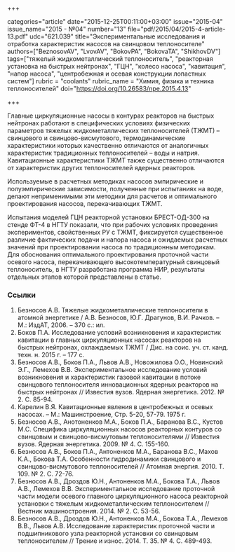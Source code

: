 +++

categories="article"
date="2015-12-25T00:11:00+03:00"
issue="2015-04"
issue_name="2015 - №04"
number="13"
file="pdf/2015/04/2015-4-article-13.pdf"
udc="621.039"
title="Экспериментальные исследования и отработка характеристик насосов на свинцовом теплоносителе"
authors=["BeznosovAV", "LvovAV", "BokovPA", "BokovaTA", "ShikhovDV"]
tags=["тяжелый жидкометаллический теплоноситель", "реакторная установка на быстрых нейтронах", "ГЦН", "колесо насоса", "кавитация", "напор насоса", "центробежная и осевая конструкции лопастных систем"]
rubric = "coolants"
rubric_name = "Химия, физика и техника теплоносителей"
doi="https://doi.org/10.26583/npe.2015.4.13"

+++

Главные циркуляционные насосы в контурах реакторов на быстрых нейтронах работают в специфических условиях физических параметров тяжелых жидкометаллических теплоносителей (ТЖМТ) – свинцового и свинцово-висмутового, термодинамические характеристики которых качественно отличаются от аналогичных характеристик традиционных теплоносителей – воды и натрия. Кавитационные характеристики ТЖМТ также существенно отличаются от характеристик других теплоносителей ядерных реакторов.

Используемые в расчетных методиках насосов эмпирические и полуэмпирические зависимости, полученные при испытаниях на воде, делают неприменимыми эти методики для расчетов и оптимального проектирования насосов, перекачивающих ТЖМТ.

Испытания моделей ГЦН реакторной установки БРЕСТ-ОД-300 на стенде ФТ-4 в НГТУ показали, что при рабочих условиях проведения экспериментов, свойственных РУ с ТЖМТ, фиксируется существенное различие фактических подачи и напора насоса и ожидаемых расчетных значений при проектировании насоса по традиционным методикам. Для обоснования оптимального проектирования проточной части осевого насоса, перекачивающего высокотемпературный свинцовый теплоноситель, в НГТУ разработана программа НИР, результаты отдельных этапов которой представлены в статье.

### Ссылки

1. Безносов А.В. Тяжелые жидкометаллические теплоносители в атомной энергетике / А.В. Безносов, Ю.Г. Драгунов, В.И. Рачков. – М.: ИздАТ, 2006. – 370 с.: ил.
2. Боков П.А. Исследование условий возникновения и характеристик кавитации в главных циркуляционных насосах реакторов на быстрых нейтронах, охлаждаемых ТЖМТ / Дис. на соис. уч. ст. канд. техн. н. 2015 г. – 177 с.
3. Безносов А.В., Боков П.А., Львов А.В., Новожилова О.О., Новинский Э.Г., Лемехов В.В. Экспериментальное исследование условий возникновения и характеристик газовой кавитации в потоке свинцового теплоносителя инновационных ядерных реакторов на быстрых нейтронах // Известия вузов. Ядерная энергетика. 2012. № 2. С. 85-94.
4. Карелин В.Я. Кавитационные явления в центробежных и осевых насосах. – М.: Машинстроение, Стр. 5-20, 57-79. 1975 г.
5. Безносов А.В., Анотоненков М.А., Боков П.А., Баранова В.С., Кустов М.C. Специфика циркуляционных насосов реакторных контуров со свинцовым и свинцово-висмутовым теплоносителями // Известия вузов. Ядерная энергетика. 2009. № 4. С. 155-160.
6. Безносов А.В., Боков П.А., Антоненков М.А., Баранова В.С., Махов К.А., Бокова Т.А. Особенности гидродинамики свинцового и свинцово-висмутового теплоносителей // Атомная энергия. 2010. Т. 109. № 2. С. 72-76.
7. Безносов А.В., Дроздов Ю.Н., Антоненков М.А., Бокова Т.А., Львов А.В., Лемехов В.В. Экспериментальное исследование проточной части модели осевого главного циркуляционного насоса реакторной установки с тяжелым жидкометаллическим теплоносителем // Вестник машиностроения. 2014. № 2. С. 53-56.
8. Безносов А.В., Дроздов Ю.Н., Антоненков М.А., Бокова Т.А., Лемехов В.В., Львов А.В. Исследование характеристик проточной части и подшипникового узла реакторной установки со свинцовым теплоносителем // Трение и износ. 2014. Т. 35. № 4. С. 489-493.